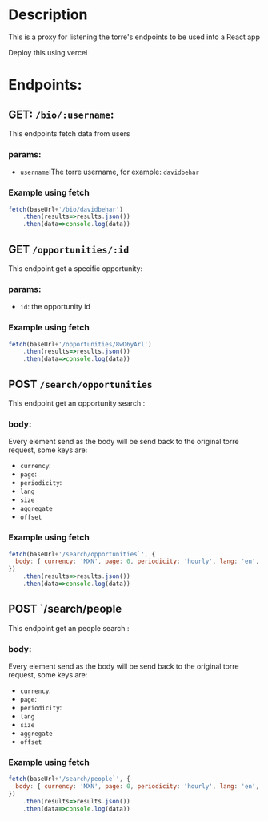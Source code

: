 # Description
This is a proxy for listening the torre's endpoints to be used into a React app

Deploy this using vercel

# Endpoints:

## GET: `/bio/:username`:

This endpoints fetch data from users

### params:

- `username`:The torre username, for example: `davidbehar`

### Example using fetch

```js
fetch(baseUrl+'/bio/davidbehar')
	.then(results=>results.json())
	.then(data=>console.log(data))
```

## GET `/opportunities/:id`

This endpoint get a specific opportunity:

### params:

- `id`: the opportunity id

### Example using fetch

```js
fetch(baseUrl+'/opportunities/8wD6yArl')
	.then(results=>results.json())
	.then(data=>console.log(data))
```

## POST `/search/opportunities`

This endpoint get an opportunity search :

### body:

Every element send as the body will be send back to the original torre request, some keys are:

- `currency`: 
- `page`: 
- `periodicity`: 
- `lang`
- `size`
- `aggregate`
- `offset`

### Example using fetch

```js
fetch(baseUrl+'/search/opportunities`', {
  body: { currency: 'MXN', page: 0, periodicity: 'hourly', lang: 'en', size: 20, aggregate: false, offset: 10 }
})
	.then(results=>results.json())
	.then(data=>console.log(data))
```

## POST `/search/people

This endpoint get an people search :

### body:

Every element send as the body will be send back to the original torre request, some keys are:

- `currency`: 
- `page`: 
- `periodicity`: 
- `lang`
- `size`
- `aggregate`
- `offset`

### Example using fetch

```js
fetch(baseUrl+'/search/people`', {
  body: { currency: 'MXN', page: 0, periodicity: 'hourly', lang: 'en', size: 20, aggregate: false, offset: 10 }
})
	.then(results=>results.json())
	.then(data=>console.log(data))
```
